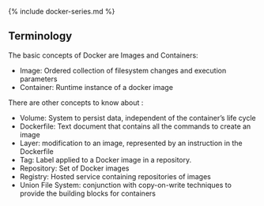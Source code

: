 {% include docker-series.md %}

## Terminology

The basic concepts of Docker are Images and Containers: 

- Image: Ordered collection of filesystem changes and execution parameters
- Container: Runtime instance of a docker image

There are other concepts to know about :

- Volume: System to persist data, independent of the container’s life cycle
- Dockerfile: Text document that contains all the commands to create an image
- Layer: modification to an image, represented by an instruction in the Dockerfile 
- Tag: Label applied to a Docker image in a repository.
- Repository: Set of Docker images
- Registry: Hosted service containing repositories of images
- Union File System: conjunction with copy-on-write techniques to provide the building blocks for containers
